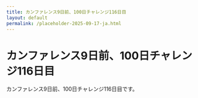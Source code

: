 ```yaml
---
title: カンファレンス9日前、100日チャレンジ116日目
layout: default
permalink: /placeholder-2025-09-17-ja.html
---
```


# カンファレンス9日前、100日チャレンジ116日目

カンファレンス9日前、100日チャレンジ116日目です。